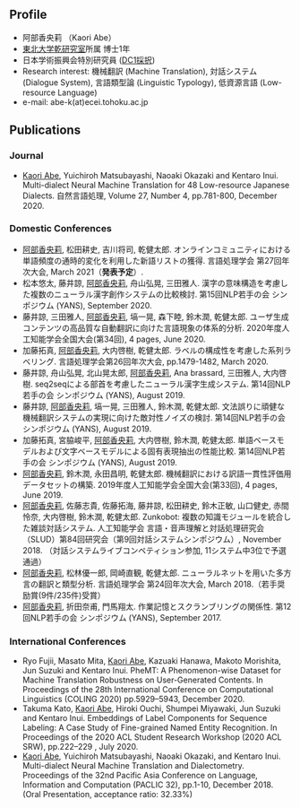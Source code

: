 ## Profile
- 阿部香央莉 （Kaori Abe）
- [東北大学乾研究室](https://www.nlp.ecei.tohoku.ac.jp/)所属 博士1年
- 日本学術振興会特別研究員 ([DC1採択](https://kaken.nii.ac.jp/ja/grant/KAKENHI-PROJECT-20J21694/)) 
- Research interest: 機械翻訳 (Machine Translation), 対話システム (Dialogue System), 言語類型論 (Linguistic Typology), 低資源言語 (Low-resource Language)
- e-mail: abe-k(at)ecei.tohoku.ac.jp

## Publications

### Journal
- <u>Kaori Abe</u>, Yuichiroh Matsubayashi, Naoaki Okazaki and Kentaro Inui. Multi-dialect Neural Machine Translation for 48 Low-resource Japanese Dialects. 自然言語処理, Volume 27, Number 4, pp.781-800, December 2020.

### Domestic Conferences
- <u>阿部香央莉</u>, 松田耕史, 吉川将司, 乾健太郎. オンラインコミュニティにおける単語頻度の通時的変化を利用した新語リストの獲得. 言語処理学会 第27回年次大会, March 2021（**発表予定**）.
- 松本悠太, 藤井諒, <u>阿部香央莉</u>, 舟山弘晃, 三田雅人. 漢字の意味構造を考慮した複数のニューラル漢字創作システムの比較検討. 第15回NLP若手の会 シンポジウム (YANS), September 2020.
- 藤井諒, 三田雅人, <u>阿部香央莉</u>, 塙一晃, 森下睦, 鈴木潤, 乾健太郎. ユーザ生成コンテンツの高品質な自動翻訳に向けた言語現象の体系的分析. 2020年度人工知能学会全国大会(第34回), 4 pages, June 2020.
- 加藤拓真, <u>阿部香央莉</u>, 大内啓樹, 乾健太郎. ラベルの構成性を考慮した系列ラベリング. 言語処理学会第26回年次大会, pp.1479-1482, March 2020.
- 藤井諒, 舟山弘晃, 北山晃太郎, <u>阿部香央莉</u>, Ana brassard, 三田雅人, 大内啓樹. seq2seqによる部首を考慮したニューラル漢字生成システム. 第14回NLP若手の会 シンポジウム (YANS), August 2019.
- 藤井諒, <u>阿部香央莉</u>, 塙一晃, 三田雅人, 鈴木潤, 乾健太郎. 文法誤りに頑健な機械翻訳システムの実現に向けた敵対性ノイズの検討. 第14回NLP若手の会 シンポジウム (YANS), August 2019.
- 加藤拓真, 宮脇峻平, <u>阿部香央莉</u>, 大内啓樹, 鈴木潤, 乾健太郎. 単語ベースモデルおよび文字ベースモデルによる固有表現抽出の性能比較. 第14回NLP若手の会 シンポジウム (YANS), August 2019.
- <u>阿部香央莉</u>, 鈴木潤, 永田昌明, 乾健太郎. 機械翻訳における訳語一貫性評価用データセットの構築. 2019年度人工知能学会全国大会(第33回), 4 pages, June 2019.
- <u>阿部香央莉</u>, 佐藤志貴, 佐藤拓海, 藤井諒, 松田耕史, 鈴木正敏, 山口健史, 赤間怜奈, 大内啓樹, 鈴木潤, 乾健太郎. Zunkobot: 複数の知識モジュールを統合した雑談対話システム. 人工知能学会 言語・音声理解と対話処理研究会（SLUD）第84回研究会（第9回対話システムシンポジウム）, November 2018. （対話システムライブコンペティション参加, 11システム中3位で予選通過）
- <u>阿部香央莉</u>, 松林優一郎, 岡崎直観, 乾健太郎. ニューラルネットを用いた多方言の翻訳と類型分析. 言語処理学会 第24回年次大会, March 2018.（若手奨励賞(9件/235件)受賞）
- <u>阿部香央莉</u>, 折田奈甫, 門馬翔太. 作業記憶とスクランブリングの関係性. 第12回NLP若手の会 シンポジウム (YANS), September 2017.

### International Conferences
- Ryo Fujii, Masato Mita, <u>Kaori Abe</u>, Kazuaki Hanawa, Makoto Morishita, Jun Suzuki and Kentaro Inui. PheMT: A Phenomenon-wise Dataset for Machine Translation Robustness on User-Generated Contents. In Proceedings of the 28th International Conference on Computational Linguistics (COLING 2020) pp.5929–5943, December 2020.
- Takuma Kato, <u>Kaori Abe</u>, Hiroki Ouchi, Shumpei Miyawaki, Jun Suzuki and Kentaro Inui. Embeddings of Label Components for Sequence Labeling: A Case Study of Fine-grained Named Entity Recognition. In Proceedings of the 2020 ACL Student Research Workshop (2020 ACL SRW), pp.222–229 , July 2020.
- <u>Kaori Abe</u>, Yuichiroh Matsubayashi, Naoaki Okazaki, and Kentaro Inui. Multi-dialect Neural Machine Translation and Dialectometry. Proceedings of the 32nd Pacific Asia Conference on Language, Information and Computation (PACLIC 32), pp.1-10, December 2018. (Oral Presentation, acceptance ratio: 32.33%)
